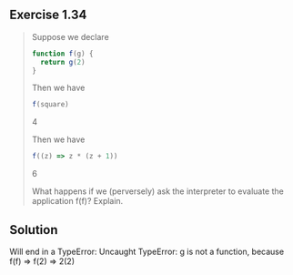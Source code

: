 ## Exercise 1.34

> Suppose we declare
>
> ```js
> function f(g) {
>   return g(2)
> }
> ```
>
> Then we have
>
> ```js
> f(square)
> ```
>
> 4
>
> Then we have
>
> ```js
> f((z) => z * (z + 1))
> ```
>
> 6
>
> What happens if we (perversely) ask the interpreter to evaluate the application f(f)? Explain.

## Solution

Will end in a TypeError: Uncaught TypeError: g is not a function, because f(f) => f(2) => 2(2)
